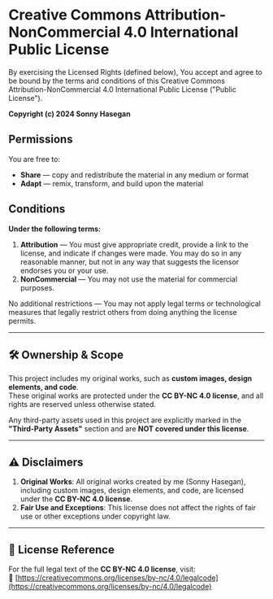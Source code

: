 # Creative Commons Attribution-NonCommercial 4.0 International Public License

By exercising the Licensed Rights (defined below), You accept and agree to be bound by the terms and conditions of this Creative Commons Attribution-NonCommercial 4.0 International Public License ("Public License").  

**Copyright (c) 2024 Sonny Hasegan**  

## Permissions
You are free to:  
- **Share** — copy and redistribute the material in any medium or format  
- **Adapt** — remix, transform, and build upon the material  

## Conditions
**Under the following terms:**  
1. **Attribution** — You must give appropriate credit, provide a link to the license, and indicate if changes were made. You may do so in any reasonable manner, but not in any way that suggests the licensor endorses you or your use.  
2. **NonCommercial** — You may not use the material for commercial purposes.  

No additional restrictions — You may not apply legal terms or technological measures that legally restrict others from doing anything the license permits.  

---

## 🛠️ Ownership & Scope
This project includes my original works, such as **custom images, design elements, and code**.  
These original works are protected under the **CC BY-NC 4.0 license**, and all rights are reserved unless otherwise stated.  

Any third-party assets used in this project are explicitly marked in the **"Third-Party Assets"** section and are **NOT covered under this license**.  


---

## ⚠️ Disclaimers  
1. **Original Works**: All original works created by me (Sonny Hasegan), including custom images, design elements, and code, are licensed under the **CC BY-NC 4.0 license**.  
2. **Fair Use and Exceptions**: This license does not affect the rights of fair use or other exceptions under copyright law.  

---

## 📜 License Reference  
For the full legal text of the **CC BY-NC 4.0 license**, visit:  
🔗 [https://creativecommons.org/licenses/by-nc/4.0/legalcode](https://creativecommons.org/licenses/by-nc/4.0/legalcode)  
